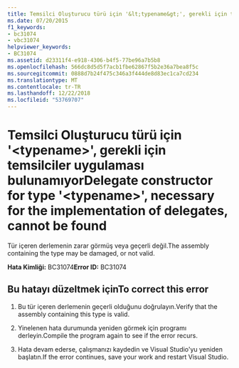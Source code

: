 ```yaml
---
title: Temsilci Oluşturucu türü için '&lt;typename&gt;', gerekli için temsilciler uygulaması bulunamıyor
ms.date: 07/20/2015
f1_keywords:
- bc31074
- vbc31074
helpviewer_keywords:
- BC31074
ms.assetid: d23311f4-e918-4306-b4f5-77be96a7b5b8
ms.openlocfilehash: 566dc8d5d5f7acb1fbe62867f5b2e36a7bea8f5c
ms.sourcegitcommit: 0888d7b24f475c346a3f444de8d83ec1ca7cd234
ms.translationtype: MT
ms.contentlocale: tr-TR
ms.lasthandoff: 12/22/2018
ms.locfileid: "53769707"
---
```

# <a name="delegate-constructor-for-type-lttypenamegt-necessary-for-the-implementation-of-delegates-cannot-be-found"></a><span data-ttu-id="92b0d-102">Temsilci Oluşturucu türü için '&lt;typename&gt;', gerekli için temsilciler uygulaması bulunamıyor</span><span class="sxs-lookup"><span data-stu-id="92b0d-102">Delegate constructor for type '&lt;typename&gt;', necessary for the implementation of delegates, cannot be found</span></span>
<span data-ttu-id="92b0d-103">Tür içeren derlemenin zarar görmüş veya geçerli değil.</span><span class="sxs-lookup"><span data-stu-id="92b0d-103">The assembly containing the type may be damaged, or not valid.</span></span>  
  
 <span data-ttu-id="92b0d-104">**Hata Kimliği:** BC31074</span><span class="sxs-lookup"><span data-stu-id="92b0d-104">**Error ID:** BC31074</span></span>  
  
## <a name="to-correct-this-error"></a><span data-ttu-id="92b0d-105">Bu hatayı düzeltmek için</span><span class="sxs-lookup"><span data-stu-id="92b0d-105">To correct this error</span></span>  
  
1.  <span data-ttu-id="92b0d-106">Bu tür içeren derlemenin geçerli olduğunu doğrulayın.</span><span class="sxs-lookup"><span data-stu-id="92b0d-106">Verify that the assembly containing this type is valid.</span></span>  
  
2.  <span data-ttu-id="92b0d-107">Yinelenen hata durumunda yeniden görmek için programı derleyin.</span><span class="sxs-lookup"><span data-stu-id="92b0d-107">Compile the program again to see if the error recurs.</span></span>  
  
3.  <span data-ttu-id="92b0d-108">Hata devam ederse, çalışmanızı kaydedin ve Visual Studio'yu yeniden başlatın.</span><span class="sxs-lookup"><span data-stu-id="92b0d-108">If the error continues, save your work and restart Visual Studio.</span></span>  
  
